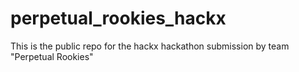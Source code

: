 # perpetual_rookies_hackx
This is the public repo for the hackx hackathon submission by team "Perpetual Rookies"
